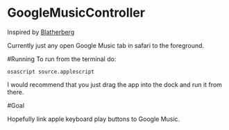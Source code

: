 GoogleMusicController
=====================
Inspired by [Blatherberg](http://blatherberg.wordpress.com/2011/06/25/google-music-keyboard-control-on-osx/)

Currently just any open Google Music tab in safari to the foreground. 

#Running
To run from the terminal do:
```
osascript source.applescript
```

I would recommend that you just drag the app into the dock and run it from there. 

#Goal

Hopefully link apple keyboard play buttons to Google Music.   